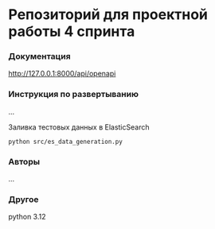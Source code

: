 # **Репозиторий для проектной работы 4 спринта**

### Документация

http://127.0.0.1:8000/api/openapi

### Инструкция по развертыванию
...

Заливка тестовых данных в ElasticSearch
```
python src/es_data_generation.py
```

### Авторы
...

### Другое

python 3.12